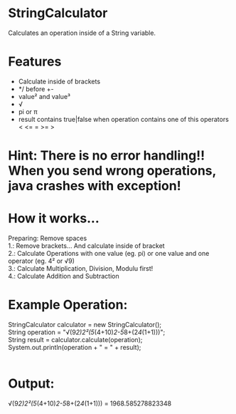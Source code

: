 # StringCalculator
Calculates an operation inside of a String variable.

# Features
* Calculate inside of brackets
* */ before +-
* value² and value³
* √
* pi or π
* result contains true|false when operation contains one of this operators < <= = >= >

# Hint: There is no error handling!! When you send wrong operations, java crashes with exception!

# How it works...

 Preparing: Remove spaces<br>
 1.: Remove brackets... And calculate inside of bracket<br>
 2.: Calculate Operations with one value (eg. pi) or one value and one operator (eg. 4² or √9)<br>
 3.: Calculate Multiplication, Division, Modulu first!<br>
 4.: Calculate Addition and Subtraction<br>
 
 # Example Operation:
 StringCalculator calculator = new StringCalculator();<br>
 String operation = "√(9*2)*2²*(5*(4+10)*2-5*8+(2*4*(1+1)))";<br>
 String result = calculator.calculate(operation);<br>
 System.out.println(operation + " = " + result);<br>
 <br>
 # Output:<br>
 √(9*2)*2²*(5*(4+10)*2-5*8+(2*4*(1+1))) = 1968.585278823348<br>
